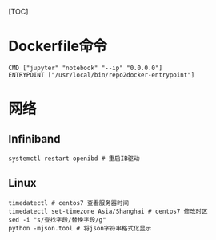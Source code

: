 [TOC]





# Dockerfile命令

```shell
CMD ["jupyter" "notebook" "--ip" "0.0.0.0"] 
ENTRYPOINT ["/usr/local/bin/repo2docker-entrypoint"]
```



# 网络

## Infiniband

```shell
systemctl restart openibd # 重启IB驱动
```







## Linux

```shell
timedatectl # centos7 查看服务器时间
timedatectl set-timezone Asia/Shanghai # centos7 修改时区
sed -i "s/查找字段/替换字段/g"
python -mjson.tool # 将json字符串格式化显示

```

